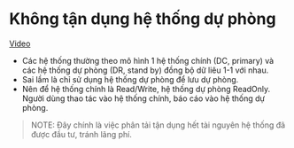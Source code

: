 # Không tận dụng hệ thống dự phòng

[Video](https://wecommit.com.vn/courses/chuong-trinh-dao-tao-toi-uu-co-so-du-lieu-cao-cap/lesson/sai-lam-17/)

- Các hệ thống thường theo mô hình 1 hệ thống chính (DC, primary) và các hệ thống dự phòng (DR, stand by) đồng bộ dữ liêu 1-1 với nhau.
- Sai lầm là chỉ sử dụng hệ thống dự phòng để lưu dự phòng.
- Nên để hệ thống chính là Read/Write, hệ thống dự phòng ReadOnly. Người dùng thao tác vào hệ thống chính, báo cáo vào hệ thống dự phòng.

>NOTE: Đây chính là việc phân tải tận dụng hết tài nguyên hệ thống đã được đầu tư, tránh lãng phí.
